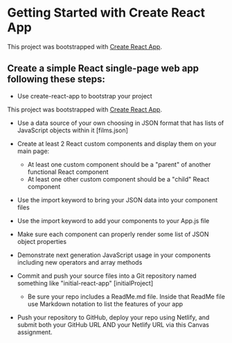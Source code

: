 # Getting Started with Create React App

This project was bootstrapped with [Create React App](https://github.com/facebook/create-react-app).

## Create a simple React single-page web app following these steps:
- Use create-react-app to bootstrap your project

This project was bootstrapped with [Create React App](https://github.com/facebook/create-react-app).

- Use a data source of your own choosing in JSON format that has lists of JavaScript objects within it [films.json]

- Create at least 2 React custom components and display them on your main page:
    - At least one custom component should be a "parent" of another functional React component
    - At least one other custom component should be a "child" React component

- Use the import keyword to bring your JSON data into your component files
- Use the import keyword to add your components to your App.js file
- Make sure each component can properly render some list of JSON object properties
- Demonstrate next generation JavaScript usage in your components including new operators and array methods
- Commit and push your source files into a Git repository named something like "initial-react-app" [initialProject]
    - Be sure your repo includes a ReadMe.md file.  Inside that ReadMe file use Markdown notation to list the features of your app

- Push your repository to GitHub, deploy your repo using Netlify, and submit both your GitHub URL AND your Netlify URL via this Canvas assignment.